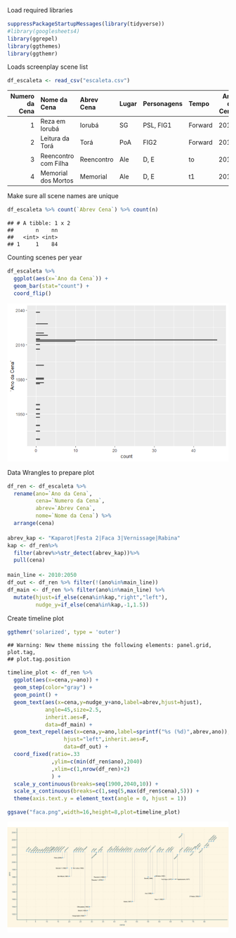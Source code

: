
<!-- README.md is generated from README.Rmd. Please edit that file -->

Load required libraries

``` r
suppressPackageStartupMessages(library(tidyverse))
#library(googlesheets4)
library(ggrepel)
library(ggthemes)
library(ggthemr)
```

Loads screenplay scene
list

``` r
df_escaleta <- read_csv("escaleta.csv")
```

| Numero da Cena | Nome da Cena         | Abrev Cena | Lugar | Personagens | Tempo   | Ano da Cena |
| -------------: | :------------------- | :--------- | :---- | :---------- | :------ | ----------: |
|              1 | Reza em Iorubá       | Iorubá     | SG    | PSL, FIG1   | Forward |        2015 |
|              2 | Leitura da Torá      | Torá       | PoA   | FIG2        | Forward |        2014 |
|              3 | Reencontro com Filha | Reencontro | Ale   | D, E        | to      |        2013 |
|              4 | Memorial dos Mortos  | Memorial   | Ale   | D, E        | t1      |        2013 |

Make sure all scene names are unique

``` r
df_escaleta %>% count(`Abrev Cena`) %>% count(n)
```

    ## # A tibble: 1 x 2
    ##       n    nn
    ##   <int> <int>
    ## 1     1    84

Counting scenes per year

``` r
df_escaleta %>%
  ggplot(aes(x=`Ano da Cena`)) +
  geom_bar(stat="count") +
  coord_flip()
```

![](README_files/figure-gfm/unnamed-chunk-6-1.png)<!-- -->

Data Wrangles to prepare plot

``` r
df_ren <- df_escaleta %>%
  rename(ano=`Ano da Cena`,
         cena=`Numero da Cena`,
         abrev=`Abrev Cena`,
         nome=`Nome da Cena`) %>%
  arrange(cena)

abrev_kap <- "Kaparot|Festa 2|Faca 3|Vernissage|Rabina"
kap <- df_ren%>%
  filter(abrev%>%str_detect(abrev_kap))%>%
  pull(cena)

main_line <- 2010:2050
df_out <- df_ren %>% filter(!(ano%in%main_line))
df_main <- df_ren %>% filter(ano%in%main_line) %>%
  mutate(hjust=if_else(cena%in%kap,"right","left"),
         nudge_y=if_else(cena%in%kap,-1,1.5))
```

Create timeline
    plot

``` r
ggthemr('solarized', type = 'outer')
```

    ## Warning: New theme missing the following elements: panel.grid, plot.tag,
    ## plot.tag.position

``` r
timeline_plot <- df_ren %>%
  ggplot(aes(x=cena,y=ano)) +
  geom_step(color="gray") +
  geom_point() +
  geom_text(aes(x=cena,y=nudge_y+ano,label=abrev,hjust=hjust),
            angle=45,size=2.5,
            inherit.aes=F,
            data=df_main) +
  geom_text_repel(aes(x=cena,y=ano,label=sprintf("%s (%d)",abrev,ano)),size=2.5,
                  hjust="left",inherit.aes=F,
                  data=df_out) +
  coord_fixed(ratio=.33
              ,ylim=c(min(df_ren$ano),2040)
              ,xlim=c(1,nrow(df_ren)+2)
              ) +
  scale_y_continuous(breaks=seq(1900,2040,10)) +
  scale_x_continuous(breaks=c(1,seq(5,max(df_ren$cena),5))) +
  theme(axis.text.y = element_text(angle = 0, hjust = 1))
```

``` r
ggsave("faca.png",width=16,height=8,plot=timeline_plot)
```

![](faca.png)<!-- -->
